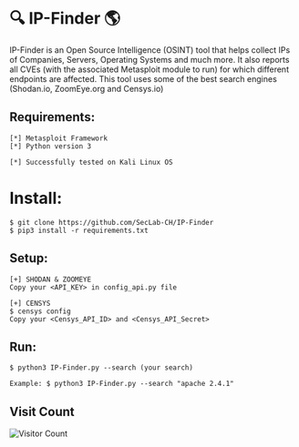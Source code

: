 # :mag: IP-Finder :earth_americas:
IP-Finder is an Open Source Intelligence (OSINT) tool that helps collect IPs of Companies, Servers, Operating Systems and much more.
It also reports all CVEs (with the associated Metasploit module to run) for which different endpoints are affected.
This tool uses some of the best search engines (Shodan.io, ZoomEye.org and Censys.io)

## Requirements:
```
[*] Metasploit Framework
[*] Python version 3

[*] Successfully tested on Kali Linux OS
```

# Install:
```
$ git clone https://github.com/SecLab-CH/IP-Finder
$ pip3 install -r requirements.txt
```

## Setup:
```
[+] SHODAN & ZOOMEYE
Copy your <API_KEY> in config_api.py file

[+] CENSYS
$ censys config
Copy your <Censys_API_ID> and <Censys_API_Secret>
```

## Run:
```
$ python3 IP-Finder.py --search (your search) 

Example: $ python3 IP-Finder.py --search "apache 2.4.1"
```

## Visit Count
![Visitor Count](https://profile-counter.glitch.me/SecLab-CH/count.svg)
